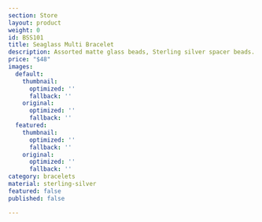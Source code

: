 ```yaml
---
section: Store
layout: product
weight: 0
id: BSS101
title: Seaglass Multi Bracelet
description: Assorted matte glass beads, Sterling silver spacer beads.
price: "$48"
images:
  default:
    thumbnail:
      optimized: ''
      fallback: ''
    original:
      optimized: ''
      fallback: ''
  featured:
    thumbnail:
      optimized: ''
      fallback: ''
    original:
      optimized: ''
      fallback: ''
category: bracelets
material: sterling-silver
featured: false
published: false

---
```


